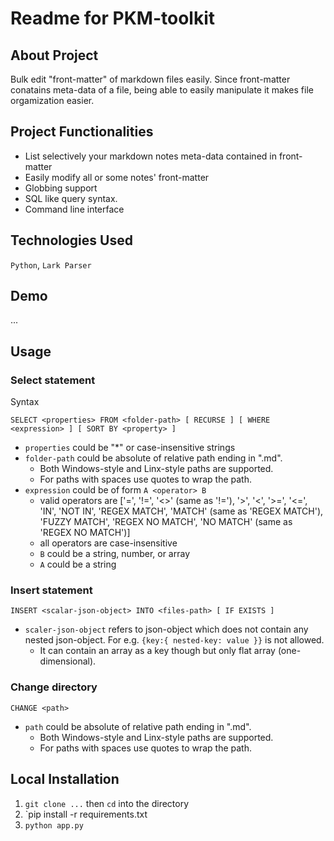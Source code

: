 # Readme for PKM-toolkit

## About Project
Bulk edit "front-matter" of markdown files easily. Since front-matter conatains meta-data of a file, being able to easily manipulate it makes file orgamization easier.

## Project Functionalities

+ List selectively your markdown notes meta-data contained in front-matter
+ Easily modify all or some notes' front-matter
+ Globbing support
+ SQL like query syntax.
+ Command line interface

## Technologies Used
`Python`, `Lark Parser`

## Demo
...

## Usage

### Select statement
Syntax
```
SELECT <properties> FROM <folder-path> [ RECURSE ] [ WHERE <expression> ] [ SORT BY <property> ]
```

+ `properties` could be "*" or case-insensitive strings
+ `folder-path` could be absolute of relative path ending in ".md". 
    + Both Windows-style and Linx-style paths are supported.
    + For paths with spaces use quotes to wrap the path.
+ `expression` could be of form `A <operator> B`
    + valid operators are \['=', '!=', '<>' (same as '!='), '>', '<', '>=', '<=', 'IN', 'NOT IN', 'REGEX MATCH', 'MATCH' (same as 'REGEX MATCH'), 'FUZZY MATCH', 'REGEX NO MATCH', 'NO MATCH' (same as 'REGEX NO MATCH')\]
    + all operators are case-insensitive
    + `B` could be a string, number, or array
    + `A` could be a string

### Insert statement
```
INSERT <scalar-json-object> INTO <files-path> [ IF EXISTS ]
```
+ `scaler-json-object` refers to json-object which does not contain any nested json-object. For e.g. `{key:{ nested-key: value }}` is not allowed. 
    + It can contain an array as a key though but only flat array (one-dimensional).

### Change directory
```CHANGE <path>```
+ `path` could be absolute of relative path ending in ".md". 
    + Both Windows-style and Linx-style paths are supported.
    + For paths with spaces use quotes to wrap the path.

## Local Installation
1. `git clone ...` then `cd` into the directory 
2. `pip install -r requirements.txt
3. `python app.py`


